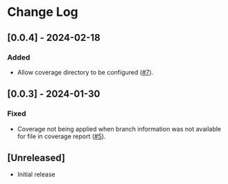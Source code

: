 # Change Log

## [0.0.4] - 2024-02-18

### Added

- Allow coverage directory to be configured ([#7](https://github.com/dewski/vscode-simplecov/pull/7)).

## [0.0.3] - 2024-01-30

### Fixed

- Coverage not being applied when branch information was not available for file in coverage report ([#5](https://github.com/dewski/vscode-simplecov/pull/5)).

## [Unreleased]

- Initial release
